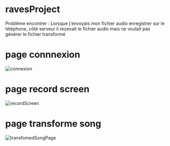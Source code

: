 # ravesProject

Problème encontrer : Lorsque j'envoyais mon fichier audio enregistrer sur le téléphone, côté serveur il reçevait le fichier audio mais ne voulait pas générer le fichier transformé 

# page connnexion 
![connexion](https://github.com/BencherifAyman/ravesProject/assets/98598959/f776f8fc-68e9-4cd6-95e8-062a435cb223)

# page record screen
![recordScreen](https://github.com/BencherifAyman/ravesProject/assets/98598959/12a1a32a-cf52-4e3d-907c-cb59ef2d085a)

# page transforme song
![transfomedSongPage](https://github.com/BencherifAyman/ravesProject/assets/98598959/a73124ee-489d-491a-a4a6-bbc4da8dc71b)
